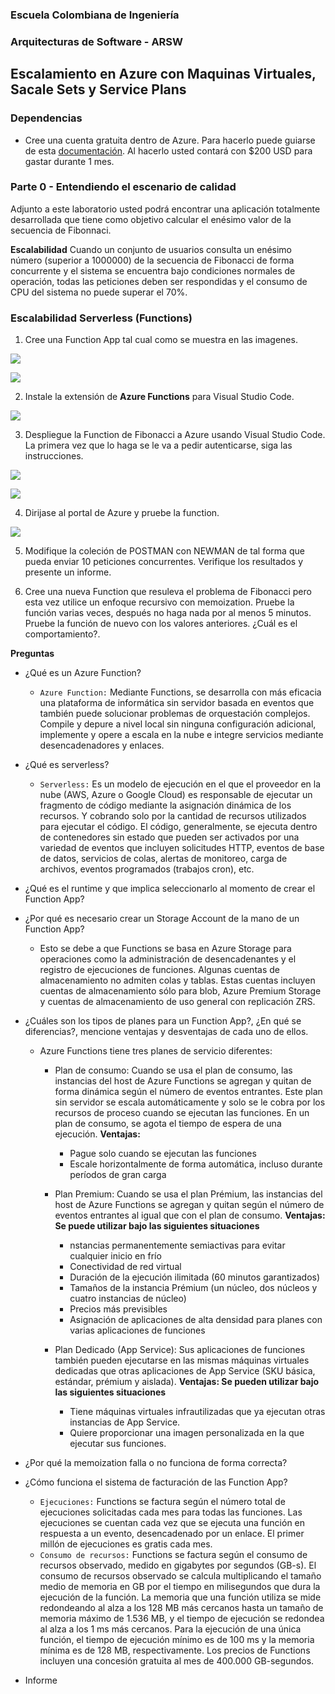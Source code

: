 ### Escuela Colombiana de Ingeniería
### Arquitecturas de Software - ARSW

## Escalamiento en Azure con Maquinas Virtuales, Sacale Sets y Service Plans

### Dependencias
* Cree una cuenta gratuita dentro de Azure. Para hacerlo puede guiarse de esta [documentación](https://azure.microsoft.com/en-us/free/search/?&ef_id=Cj0KCQiA2ITuBRDkARIsAMK9Q7MuvuTqIfK15LWfaM7bLL_QsBbC5XhJJezUbcfx-qAnfPjH568chTMaAkAsEALw_wcB:G:s&OCID=AID2000068_SEM_alOkB9ZE&MarinID=alOkB9ZE_368060503322_%2Bazure_b_c__79187603991_kwd-23159435208&lnkd=Google_Azure_Brand&dclid=CjgKEAiA2ITuBRDchty8lqPlzS4SJAC3x4k1mAxU7XNhWdOSESfffUnMNjLWcAIuikQnj3C4U8xRG_D_BwE). Al hacerlo usted contará con $200 USD para gastar durante 1 mes.

### Parte 0 - Entendiendo el escenario de calidad

Adjunto a este laboratorio usted podrá encontrar una aplicación totalmente desarrollada que tiene como objetivo calcular el enésimo valor de la secuencia de Fibonnaci.

**Escalabilidad**
Cuando un conjunto de usuarios consulta un enésimo número (superior a 1000000) de la secuencia de Fibonacci de forma concurrente y el sistema se encuentra bajo condiciones normales de operación, todas las peticiones deben ser respondidas y el consumo de CPU del sistema no puede superar el 70%.

### Escalabilidad Serverless (Functions)

1. Cree una Function App tal cual como se muestra en las  imagenes.

![](images/part3/part3-function-config.png)

![](images/part3/part3-function-configii.png)

2. Instale la extensión de **Azure Functions** para Visual Studio Code.

![](images/part3/part3-install-extension.png)

3. Despliegue la Function de Fibonacci a Azure usando Visual Studio Code. La primera vez que lo haga se le va a pedir autenticarse, siga las instrucciones.

![](images/part3/part3-deploy-function-1.png)

![](images/part3/part3-deploy-function-2.png)

4. Dirijase al portal de Azure y pruebe la function.

![](images/part3/part3-test-function.png)

5. Modifique la coleción de POSTMAN con NEWMAN de tal forma que pueda enviar 10 peticiones concurrentes. Verifique los resultados y presente un informe.

6. Cree una nueva Function que resuleva el problema de Fibonacci pero esta vez utilice un enfoque recursivo con memoization. Pruebe la función varias veces, después no haga nada por al menos 5 minutos. Pruebe la función de nuevo con los valores anteriores. ¿Cuál es el comportamiento?.

**Preguntas**

* ¿Qué es un Azure Function?
    * `Azure Function:` Mediante Functions, se desarrolla con más eficacia una plataforma de informática sin servidor basada en eventos que también puede solucionar problemas de orquestación complejos. Compile y depure a nivel local sin ninguna configuración adicional, implemente y opere a escala en la nube e integre servicios mediante desencadenadores y enlaces.
* ¿Qué es serverless?
    * `Serverless:` Es un modelo de ejecución en el que el proveedor en la nube (AWS, Azure o Google Cloud) es responsable de ejecutar un fragmento de código mediante la asignación dinámica de los recursos. Y cobrando solo por la cantidad de recursos utilizados para ejecutar el código. El código, generalmente, se ejecuta dentro de contenedores sin estado que pueden ser activados por una variedad de eventos que incluyen solicitudes HTTP, eventos de base de datos, servicios de colas, alertas de monitoreo, carga de archivos, eventos programados (trabajos cron), etc.
* ¿Qué es el runtime y que implica seleccionarlo al momento de crear el Function App?
* ¿Por qué es necesario crear un Storage Account de la mano de un Function App?
    * Esto se debe a que Functions se basa en Azure Storage para operaciones como la administración de desencadenantes y el registro de ejecuciones de funciones. Algunas cuentas de almacenamiento no admiten colas y tablas. Estas cuentas incluyen cuentas de almacenamiento sólo para blob, Azure Premium Storage y cuentas de almacenamiento de uso general con replicación ZRS. 
* ¿Cuáles son los tipos de planes para un Function App?, ¿En qué se diferencias?, mencione ventajas y desventajas de cada uno de ellos.
    * Azure Functions tiene tres planes de servicio diferentes:
        * Plan de consumo: Cuando se usa el plan de consumo, las instancias del host de Azure Functions se agregan y quitan de forma dinámica según el número de eventos entrantes. Este plan sin servidor se escala automáticamente y solo se le cobra por los recursos de proceso cuando se ejecutan las funciones. En un plan de consumo, se agota el tiempo de espera de una ejecución.
        **Ventajas:**
            * Pague solo cuando se ejecutan las funciones
            * Escale horizontalmente de forma automática, incluso durante períodos de gran carga

        * Plan Premium: Cuando se usa el plan Prémium, las instancias del host de Azure Functions se agregan y quitan según el número de eventos entrantes al igual que con el plan de consumo.
        **Ventajas: Se puede utilizar bajo las siguientes situaciones**
            * nstancias permanentemente semiactivas para evitar cualquier inicio en frío
            * Conectividad de red virtual
            * Duración de la ejecución ilimitada (60 minutos garantizados)
            * Tamaños de la instancia Prémium (un núcleo, dos núcleos y cuatro instancias de núcleo)
            * Precios más previsibles
            * Asignación de aplicaciones de alta densidad para planes con varias aplicaciones de funciones

        * Plan Dedicado (App Service): Sus aplicaciones de funciones también pueden ejecutarse en las mismas máquinas virtuales dedicadas que otras aplicaciones de App Service (SKU básica, estándar, prémium y aislada).
        **Ventajas: Se pueden utilizar bajo las siguientes situaciones**
            * Tiene máquinas virtuales infrautilizadas que ya ejecutan otras instancias de App Service.
            * Quiere proporcionar una imagen personalizada en la que ejecutar sus funciones.
* ¿Por qué la memoization falla o no funciona de forma correcta?

* ¿Cómo funciona el sistema de facturación de las Function App?
    * `Ejecuciones:` Functions se factura según el número total de ejecuciones solicitadas cada mes para todas las funciones. Las ejecuciones se cuentan cada vez que se ejecuta una función en respuesta a un evento, desencadenado por un enlace. El primer millón de ejecuciones es gratis cada mes.
    * `Consumo de recursos:` Functions se factura según el consumo de recursos observado, medido en gigabytes por segundos (GB-s). El consumo de recursos observado se calcula multiplicando el tamaño medio de memoria en GB por el tiempo en milisegundos que dura la ejecución de la función. La memoria que una función utiliza se mide redondeando al alza a los 128 MB más cercanos hasta un tamaño de memoria máximo de 1.536 MB, y el tiempo de ejecución se redondea al alza a los 1 ms más cercanos. Para la ejecución de una única función, el tiempo de ejecución mínimo es de 100 ms y la memoria mínima es de 128 MB, respectivamente. Los precios de Functions incluyen una concesión gratuita al mes de 400.000 GB-segundos. 
* Informe
